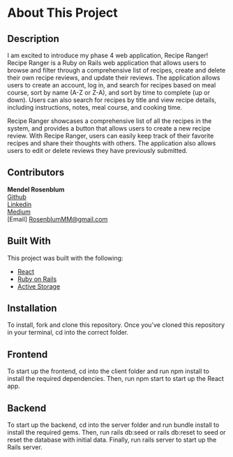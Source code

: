 # About This Project
## Description
I am excited to introduce my phase 4 web application, Recipe Ranger! Recipe Ranger is a Ruby on Rails web application that allows users to browse and filter through a comprehensive list of recipes, create and delete their own recipe reviews, and update their reviews. The application allows users to create an account, log in, and search for recipes based on meal course, sort by name (A-Z or Z-A), and sort by time to complete (up or down). Users can also search for recipes by title and view recipe details, including instructions, notes, meal course, and cooking time.

Recipe Ranger showcases a comprehensive list of all the recipes in the system, and provides a button that allows users to create a new recipe review. With Recipe Ranger, users can easily keep track of their favorite recipes and share their thoughts with others. The application also allows users to edit or delete reviews they have previously submitted.
<br />

## Contributors
**Mendel Rosenblum**
<br />
[Github](https://github.com/mendelr20)
<br />
[Linkedin](https://www.linkedin.com/in/mendelrosenblum/)
<br />
[Medium](https://medium.com/@mendelrosenblum)
<br />
[Email] RosenblumMM@gmail.com


## Built With
This project was built with the following:
- [React](https://reactjs.org/)
- [Ruby on Rails](https://rubyonrails.org/)
- [Active Storage](https://edgeguides.rubyonrails.org/active_storage_overview.html/)

  
## Installation
To install, fork and clone this repository. Once you've cloned this repository in your terminal, cd into the correct folder.

## Frontend
To start up the frontend, cd into the client folder and run npm install to install the required dependencies. Then, run npm start to start up the React app.

## Backend
To start up the backend, cd into the server folder and run bundle install to install the required gems. Then, run rails db:seed or rails db:reset to seed or reset the database with initial data. Finally, run rails server to start up the Rails server.